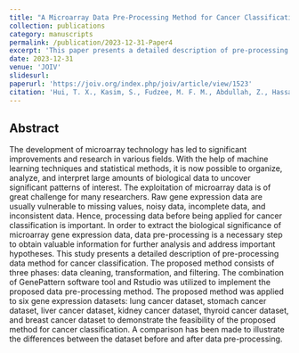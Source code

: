 ```yaml
---
title: "A Microarray Data Pre-Processing Method for Cancer Classification"
collection: publications
category: manuscripts
permalink: /publication/2023-12-31-Paper4
excerpt: 'This paper presents a detailed description of pre-processing data method for cancer classification.'
date: 2023-12-31
venue: 'JOIV'
slidesurl: 
paperurl: 'https://joiv.org/index.php/joiv/article/view/1523'
citation: 'Hui, T. X., Kasim, S., Fudzee, M. F. M., Abdullah, Z., Hassan, R., & Erianda, A. (2022). A microarray data pre-processing method for cancer classification. JOIV: International Journal on Informatics Visualization, 6(4), 784-790.'
---
```


Abstract
------
The development of microarray technology has led to significant improvements and research in various fields. With the help of machine learning techniques and statistical methods, it is now possible to organize, analyze, and interpret large amounts of biological data to uncover significant patterns of interest. The exploitation of microarray data is of great challenge for many researchers. Raw gene expression data are usually vulnerable to missing values, noisy data, incomplete data, and inconsistent data. Hence, processing data before being applied for cancer classification is important. In order to extract the biological significance of microarray gene expression data, data pre-processing is a necessary step to obtain valuable information for further analysis and address important hypotheses. This study presents a detailed description of pre-processing data method for cancer classification. The proposed method consists of three phases: data cleaning, transformation, and filtering. The combination of GenePattern software tool and Rstudio was utilized to implement the proposed data pre-processing method. The proposed method was applied to six gene expression datasets: lung cancer dataset, stomach cancer dataset, liver cancer dataset, kidney cancer dataset, thyroid cancer dataset, and breast cancer dataset to demonstrate the feasibility of the proposed method for cancer classification. A comparison has been made to illustrate the differences between the dataset before and after data pre-processing.